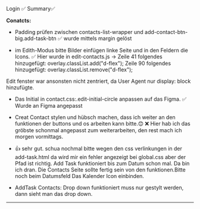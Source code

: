 Login ✅
Summary✅

**Conatcts:** 
- Padding prüfen zwischen contacts-list-wrapper und add-contact-btn-big.add-task-btn
✅ wurde mittels margin gelöst


- im Edith-Modus bitte Bilder einfügen linke Seite und in den Feldern die Icons. 
✅ Hier wurde in edit-contacts.js -> 
Zeile 41 folgendes hinzugefügt: overlay.classList.add("d-flex");
Zeile 90 folgendes hinzugefügt: overlay.classList.remove("d-flex");

Edit fenster war ansonsten nicht zentriert, da User Agent nur display: block hinzufügte.



- Das Initial in contact.css:.edit-initial-circle anpassen auf das Figma.
✅ Wurde an Figma angepasst


- Creat Contact stylen und hübsch machen, dass ich weiter an den funktionen der buttons und os arbeiten kann bitte.😊
❌ Hier hab ich das gröbste schonmal angepasst zum weiterarbeiten, den rest mach ich morgen vormittags.
- 👍 sehr gut. schua nochmal bitte wegen den css verlinkungen in der add-task.html da wird mir ein fehler angezeigt bei global.css aber der Pfad ist richtig. Add Task funktioniert bis zum Datum schon mal. Da bin ich dran. Die Contacts Seite sollte fertig sein von den funktionen.Bitte noch beim Datumsfeld Das Kalender Icon einbinden. 
- AddTask Contacts: Drop down funktioniert muss nur gestylt werden, dann sieht man das drop down.
****